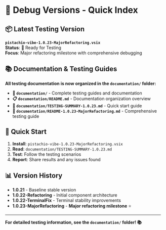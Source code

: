 # 🚀 Debug Versions - Quick Index

## 📦 **Latest Testing Version**

**`pistachio-vibe-1.0.23-MajorRefactoring.vsix`**  
**Status**: 🧪 Ready for Testing  
**Focus**: Major refactoring milestone with comprehensive debugging

## 📚 **Documentation & Testing Guides**

**All testing documentation is now organized in the `documentation/` folder:**

- **📁 `documentation/`** - Complete testing guides and documentation
- **📋 `documentation/README.md`** - Documentation organization overview
- **🧪 `documentation/TESTING-SUMMARY-1.0.23.md`** - Quick start guide
- **📖 `documentation/README-1.0.23-MajorRefactoring.md`** - Comprehensive testing guide

## 🎯 **Quick Start**

1. **Install**: `pistachio-vibe-1.0.23-MajorRefactoring.vsix`
2. **Read**: `documentation/TESTING-SUMMARY-1.0.23.md`
3. **Test**: Follow the testing scenarios
4. **Report**: Share results and any issues found

## 📊 **Version History**

- **1.0.21** - Baseline stable version
- **1.0.22-Refactoring** - Initial component architecture
- **1.0.22-TerminalFix** - Terminal stability improvements
- **1.0.23-MajorRefactoring** - **Major refactoring milestone** ⭐

---

**For detailed testing information, see the `documentation/` folder! 📚**

